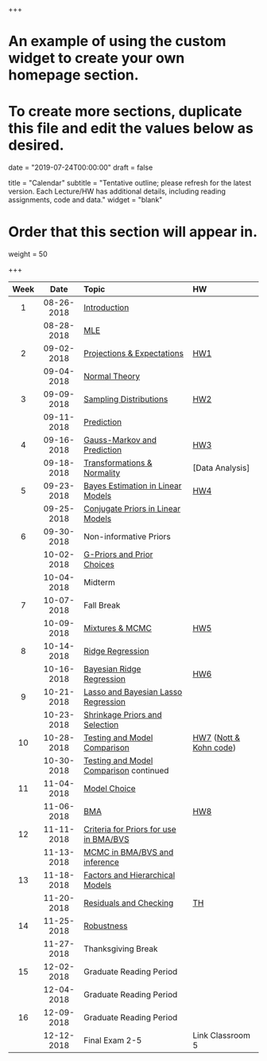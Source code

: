 +++
# An example of using the custom widget to create your own homepage section.
# To create more sections, duplicate this file and edit the values below as desired.

date = "2019-07-24T00:00:00"
draft = false

title = "Calendar"
subtitle = "Tentative outline; please refresh for the latest version.  Each Lecture/HW has additional details, including reading assignments, code and data."
widget = "blank"

# Order that this section will appear in.
weight = 50

+++

| Week |  Date      | Topic |   HW |
|:--:|:-------------:|:---------------------------|:---|
| 1  | 08-26-2018 | [Introduction](publication/intro/) |    |
|    | 08-28-2018 | [MLE](publication/mle/) | |
| 2  | 09-02-2018 | [Projections & Expectations ](publication/projections/) |  [HW1](talk/HW1/) |
|    | 09-04-2018 | [Normal Theory](publication/normal-theory/) |   |
| 3  | 09-09-2018 | [Sampling Distributions](publication/samplingdist/) | [HW2](talk/hw02)  |
|    | 09-11-2018 | [Prediction](publication/prediction/) |   |
| 4  | 09-16-2018 | [Gauss-Markov and Prediction](publication/gauss-markov/) | [HW3](talk/hw03) |  
|    | 09-18-2018 | [Transformations & Normality](publication/boxcox) | [Data Analysis]|
| 5  | 09-23-2018 | [Bayes Estimation in Linear Models](publication/bayes-intro) |  [HW4](talk/hw04)  |
|    | 09-25-2018 | [Conjugate Priors in Linear Models](publication/conjugate-priors) |  |
| 6  | 09-30-2018 | Non-informative Priors | |
|    | 10-02-2018 |  [G-Priors and Prior Choices](publication/gpriors-and-mixtures) | |
|    | 10-04-2018 | Midterm | |
| 7  | 10-07-2018 | Fall Break | |
|    | 10-09-2018 | [Mixtures & MCMC](publication/estimation) | [HW5](talk/hw05) |
| 8  | 10-14-2018 | [Ridge Regression](publication/ridge) | |
|    | 10-16-2018 | [Bayesian Ridge Regression](publication/bayesridge) | [HW6](talk/hw06)|
| 9  | 10-21-2018 | [Lasso and Bayesian Lasso Regression](publication/lasso) | |
|    | 10-23-2018 | [Shrinkage Priors and Selection](publication/shrinkage) |  |
| 10 | 10-28-2018 | [Testing and Model Comparison](publication/testing) | [HW7](talk/hw07) ([Nott & Kohn code](talk/nott-kohn.Rmd))|
|    | 10-30-2018 | [Testing and Model Comparison](publication/testing) continued      |  |
| 11 | 11-04-2018 | [Model Choice](publication/model-choice) | |
|    | 11-06-2018 | [BMA](publication/bma)       | [HW8](talk/hw08)   |
| 12 | 11-11-2018 | [Criteria for Priors for use in BMA/BVS](publication/desi) |  | 
|    | 11-13-2018 | [MCMC in BMA/BVS and inference](publication/mcmc)       |  |
| 13 | 11-18-2018 | [Factors and Hierarchical Models](publication/robust) | | 
|    | 11-20-2018 | [Residuals and Checking](publication/residuals) | [TH](project/data-analysis) |
| 14 | 11-25-2018 | [Robustness](publication/robust) | |
|    | 11-27-2018 | Thanksgiving Break | |
| 15 | 12-02-2018 | Graduate Reading Period | |
|    | 12-04-2018 | Graduate Reading Period | |
| 16 | 12-09-2018 | Graduate Reading Period | |
|    | 12-12-2018 | Final Exam 2-5 | Link Classroom 5 |

